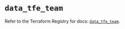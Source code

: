 # `data_tfe_team`

Refer to the Terraform Registry for docs: [`data_tfe_team`](https://registry.terraform.io/providers/hashicorp/tfe/0.65.0/docs/data-sources/team).
